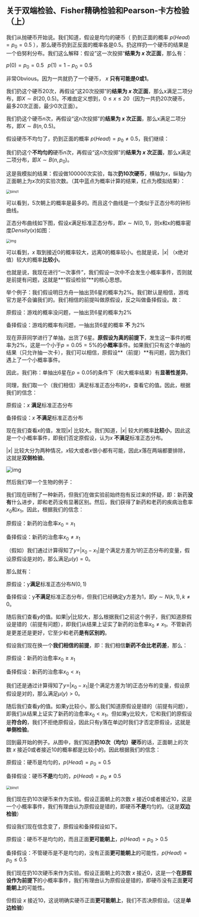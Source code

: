 ## 关于双端检验、Fisher精确检验和Pearson-卡方检验（上）



我们从抛硬币开始说。我们知道，假设是均匀的硬币（ 扔到正面的概率 $p(Head)=p_0=0.5$ ），那么硬币扔到正反面的概率各是0.5。扔这样扔一个硬币的结果是一个伯努利分布。我们这么解释：假设”这一次投掷“**结果为 $x$ 次正面**，那么有：

$p(0)=p_0=0.5 \;\;\; p(1)=1-p_0=0.5$



非常Obvious。因为一共就扔了一个硬币， $x$ **只有可能是0或1**。

我们扔这个硬币20次，再假设“这20次投掷”的**结果为 $x$ 次正面**，那么x满足二项分布，即$X\sim B(20,0.5)$。不难由定义想到，$0 \leq x \leq 20$（因为一共扔20次硬币，最多20次正面，最少0次正面）。

我们扔这个硬币$n$次，再假设“这n次投掷”的**结果为 $x$ 次正面**，那么x满足二项分布，即$X\sim B(n,0.5)$。



假设硬币不均匀了，扔到正面的概率 $p(Head)=p_0\neq 0.5$，我们继续：

我们扔这个**不均匀的**硬币$n$次，再假设“这$n$次投掷”的**结果为 $x$ 次正面**，那么x满足二项分布，即$X\sim B(n,p_0)$。



这是我模拟的结果：假设做100000次实验，每次**扔10次硬币**，横轴为$x$，纵轴$y$为正面朝上为$x$次的实验次数。（其中蓝点为概率计算的结果，红点为模拟结果）：

<img src="G:\zhongyunhua\大学\大二上\概率论-NJUAI\作业&大作业文件\大作业 图\bino1.png" alt="bino1" style="zoom:67%;" />

可以看到，5次朝上的概率是最多的。而且这个曲线是一个类似于正态分布的钟形曲线。

正态分布曲线如下图，假设$x$满足标准正态分布，即$x \sim N(0,1)$，则x和x的概率密度$Density(x)$如图：

<img src="https://img2.baidu.com/it/u=2265935811,1037801342&fm=253&fmt=auto&app=138&f=JPEG?w=700&h=500" alt="img" style="zoom: 67%;" />

可以看到，$x$ 取到接近0的概率较大，远离0的概率较小。也就是说，$|x|$ （x绝对值）较大的概率**比较小**。



也就是说，我现在进行“一次事件”，我们假设一次中不会发生小概率事件，否则就是前提有问题，这就是**“假设检验”**的核心思想。

举个例子：我们假设明日方舟一抽出货6星的概率为2%。我们默认是相信，游戏官方是不会骗我们的。我们相信的前提叫做原假设，反之叫做备择假设。故：

原假设：游戏的概率没问题，一抽出货6星的概率为2%

备择假设：游戏的概率有问题，一抽出货6星的概率 **不** 为2%



现在菲菲同学进行了单抽，出货了6星。**原假设为真的前提下**，发生这一事件的概率为2%，这是一个小于$p=0.05=5\%$的**小概率**事件。如果我们只有这个单抽的结果（只允许抽一次卡），我们可以相信，原假设**（前提）**有问题，因为我们遇上了一个小概率事件。

因此，我们称：单抽出6星在$p=0.05$的条件下（和大概率结果）有**显著性差异**。



同理，我们取一个（我们相信）满足标准正态分布的$x$，查看它的值。因此，根据我们的信念：

原假设：$x$ **满足**标准正态分布

备择假设：$x$ **不满足**标准正态分布

现在我们查看$x$的值，发现$|x|$ 比较大。我们知道，$|x|$ 较大的概率**比较小**，因此这是一个小概率事件，即我们否定原假设，认为$x$ **不满足**标准正态分布。



$|x|$ 比较大分为两种情况，$x$较大或者$x$很小都有可能，因此$x$落在两端都要排除，这就是**双侧检验**。

![img](https://img0.baidu.com/it/u=940701244,2714029171&fm=253&fmt=auto&app=138&f=GIF?w=500&h=362)

然后我们举一个生物的例子：

我们现在研制了一种新药，但我们在做实验前始终抱有反过来的怀疑，即：新药**没有**什么进步，即和老药没有显著区别。然后，我们获得了新药和老药的疾病治愈率$x_0$和$x_1$。因此，根据我们的信念：

原假设：新药的治愈率$x_0=x_1$

备择假设：新药的治愈率$x_0\neq x_1$



（假如）我们通过计算得知了$y=$|$x_0 - x_1$|是个满足方差为1的正态分布的变量，假设原假设是对的，那么满足$\mu(y)= 0$。

那么就有：

原假设：y**满足**标准正态分布$N(0,1)$

备择假设：y**不满足**标准正态分布，但我们已经确定y方差为1，即$y \sim N(k,1),k\neq 0$。

随后我们查看$y$的值。如果|$y$|比较大，那么根据我们之前这个例子，我们知道原假设是错的（前提有问题），即我们从结果上证实了新药的治愈率$x_0\neq x_1$。不管新药是更差还是更好，它至少和老药**是有区别的**。



假设我们现在换一个**我们相信的前提**，即：我们相信**新药不会比老药差**，那么：

原假设：新药的治愈率$x_0\geq x_1$

备择假设：新药的治愈率$x_0 < x_1$



我们还是通过计算得知了$y=$|$x_0 - x_1$|是个满足方差为1的正态分布的变量，假设原假设是对的，那么满足$\mu(y)> 0$。



随后我们查看$y$的值。如果y比较小，那么我们知道原假设是错的（前提有问题），即我们从结果上证实了新药的治愈率$x_0 < x_1$。但如果y比较大，它和我们的原假设是**符合的**，我们不拒绝原假设，因此只有y落在单边时我们才否定原假设，这就是**单侧检验**。



回到最开始的例子。从图中，我们知道**扔10次（均匀）硬币**的话，正面朝上的次数 $x$ 接近0或者接近10的概率都是比较小的。因此根据我们的信念：

原假设：硬币是均匀的，$p(Head)=p_0=0.5$

备择假设：硬币**不是**均匀的，$p(Head)=p_0\neq0.5$

<img src="G:\zhongyunhua\大学\大二上\概率论-NJUAI\作业&大作业文件\大作业 图\bino1.png" alt="bino1" style="zoom:67%;" />

我们现在扔10次硬币来作为实验。假设正面朝上的次数 $x$ 接近0或者接近10，这是一个小概率事件，我们有理由认为原假设是错的，即硬币**不是**均匀的。（这是**双边检验**）



假设我们现在信念变了，原假设和备择假设如下。

原假设：硬币不是均匀的，而且正面**更可能朝上**，$p(Head)=p_0>0.5$

备择假设：不管硬币是不是均匀的，没有正面**更可能朝上**的可能性，$p(Head)=p_0\leq0.5$



我们现在扔10次硬币来作为实验。假设正面朝上的次数 $x$ 接近0，这是一个**在原假设作为前提下**的小概率事件，我们有理由认为原假设是错的，即硬币没有正面**更可能朝上**的可能性。

但假设 $x$ 接近10，这说明确实硬币正面**更可能朝上**，我们不否决原假设。（这是**单边检验**）